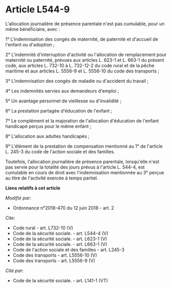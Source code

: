 # Article L544-9

L'allocation journalière de présence parentale n'est pas cumulable, pour un même bénéficiaire, avec : 

1° L'indemnisation des congés de maternité, de paternité et d'accueil de l'enfant ou d'adoption ; 

2° L'indemnité d'interruption d'activité ou l'allocation de remplacement pour maternité ou paternité, prévues aux articles L.
623-1 et L. 663-1 du présent code, aux articles L. 732-10 à L. 732-12-2 du code rural et de la pêche maritime et aux articles
L. 5556-9 et L. 5556-10 du code des transports ; 

3° L'indemnisation des congés de maladie ou d'accident du travail ; 

4° Les indemnités servies aux demandeurs d'emploi ; 

5° Un avantage personnel de vieillesse ou d'invalidité ; 

6° La prestation partagée d'éducation de l'enfant ; 

7° Le complément et la majoration de l'allocation d'éducation de l'enfant handicapé perçus pour le même enfant ; 

8° L'allocation aux adultes handicapés ; 

9° L'élément de la prestation de compensation mentionné au 1° de l'article L. 245-3 du code de l'action sociale et des
familles. 

Toutefois, l'allocation journalière de présence parentale, lorsqu'elle n'est pas servie pour la totalité des jours prévus à
l'article L. 544-4, est cumulable en cours de droit avec l'indemnisation mentionnée au 3° perçue au titre de l'activité
exercée à temps partiel.

**Liens relatifs à cet article**

_Modifié par_:

  - Ordonnance n°2018-470 du 12 juin 2018 - art. 2

_Cite_:

  - Code rural - art. L732-10 (V)
  - Code de la sécurité sociale. - art. L544-4 (V)
  - Code de la sécurité sociale. - art. L623-1 (V)
  - Code de la sécurité sociale. - art. L663-1 (V)
  - Code de l'action sociale et des familles - art. L245-3
  - Code des transports - art. L5556-10 (V)
  - Code des transports - art. L5556-9 (V)

_Cité par_:

  - Code de la sécurité sociale. - art. L141-1 (VT)
